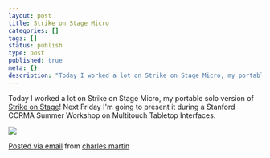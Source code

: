 ```yaml
---
layout: post
title: Strike on Stage Micro
categories: []
tags: []
status: publish
type: post
published: true
meta: {}
description: "Today I worked a lot on Strike on Stage Micro, my portable solo version of Strike on Stage! Next Friday I'm going to present it during a Stanford CCRMA"
---
```


Today I worked a lot on Strike on Stage Micro, my portable solo
version of [Strike on Stage](http://strikeonstage.posterous.com)! Next
Friday I'm going to present it during a Stanford CCRMA Summer Workshop
on Multitouch Tabletop Interfaces. 

![]({{site.baseurl}}/assets/posterous/charlesmartin/07/2010-07-strikeonstagemicroscreenshot.png)

[Posted via email](http://posterous.com)  from 
[charles martin](http://charlesmartin.posterous.com/strike-on-stage-micro)
